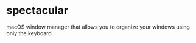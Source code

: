 # spectacular
macOS window manager that allows you to organize your windows using only the keyboard
